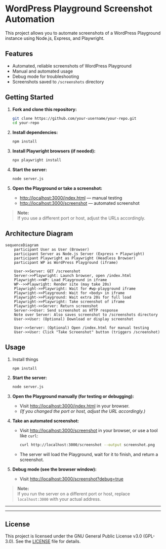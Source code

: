 

# WordPress Playground Screenshot Automation

This project allows you to automate screenshots of a WordPress Playground instance using Node.js, Express, and Playwright.

## Features

- Automated, reliable screenshots of WordPress Playground
- Manual and automated usage
- Debug mode for troubleshooting
- Screenshots saved to `/screenshots` directory

## Getting Started

1. **Fork and clone this repository:**
   ```bash
   git clone https://github.com/your-username/your-repo.git
   cd your-repo
   ```

2. **Install dependencies:**
   ```bash
   npm install
   ```

3. **Install Playwright browsers (if needed):**
   ```bash
   npx playwright install
   ```

4. **Start the server:**
   ```bash
   node server.js
   ```

5. **Open the Playground or take a screenshot:**
   - [http://localhost:3000/index.html](http://localhost:3000/index.html) — manual testing
   - [http://localhost:3000/screenshot](http://localhost:3000/screenshot) — automated screenshot

> **Note:**  
> If you use a different port or host, adjust the URLs accordingly.

## Architecture Diagram

```mermaid
sequenceDiagram
    participant User as User (Browser)
    participant Server as Node.js Server (Express + Playwright)
    participant Playwright as Playwright (Headless Browser)
    participant WP as WordPress Playground (iframe)

    User->>Server: GET /screenshot
    Server->>Playwright: Launch browser, open /index.html
    Playwright->>WP: Load Playground in iframe
    WP-->>Playwright: Render site (may take 20s)
    Playwright->>Playwright: Wait for #wp-playground iframe
    Playwright->>Playground: Wait for <body> in iframe
    Playwright->>Playground: Wait extra 20s for full load
    Playwright->>Playwright: Take screenshot of iframe
    Playwright->>Server: Return screenshot
    Server->>User: Send screenshot as HTTP response
    Note over Server: Also saves screenshot to /screenshots directory
    User->>User: (Optional) Download or display screenshot

    User->>Server: (Optional) Open /index.html for manual testing
    User->>User: Click "Take Screenshot" button (triggers /screenshot)
```

## Usage

1. Install things
    ```bash
   npm install
   ```
1. **Start the server:**
   ```bash
   node server.js
   ```

2. **Open the Playground manually (for testing or debugging):**
   - Visit [http://localhost:3000/index.html](http://localhost:3000/index.html) in your browser.
   - *(If you changed the port or host, adjust the URL accordingly.)*

3. **Take an automated screenshot:**
   - Visit [http://localhost:3000/screenshot](http://localhost:3000/screenshot) in your browser, or use a tool like `curl`:
     ```bash
     curl http://localhost:3000/screenshot --output screenshot.png
     ```
   - The server will load the Playground, wait for it to finish, and return a screenshot.

4. **Debug mode (see the browser window):**
   - Visit [http://localhost:3000/screenshot?debug=true](http://localhost:3000/screenshot?debug=true)

> **Note:**  
> If you run the server on a different port or host, replace `localhost:3000` with your actual address.

---


---

## License

   This project is licensed under the GNU General Public License v3.0 (GPL-3.0).
   See the [LICENSE](LICENSE) file for details.
